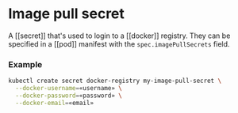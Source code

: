 # Image pull secret
A [[secret]] that's used to login to a [[docker]] registry. They can be specified in a [[pod]] manifest with the `spec.imagePullSecrets` field.

### Example
```sh
kubectl create secret docker-registry my-image-pull-secret \
  --docker-username=«username» \
  --docker-password=«password» \
  --docker-email=«email»
```
